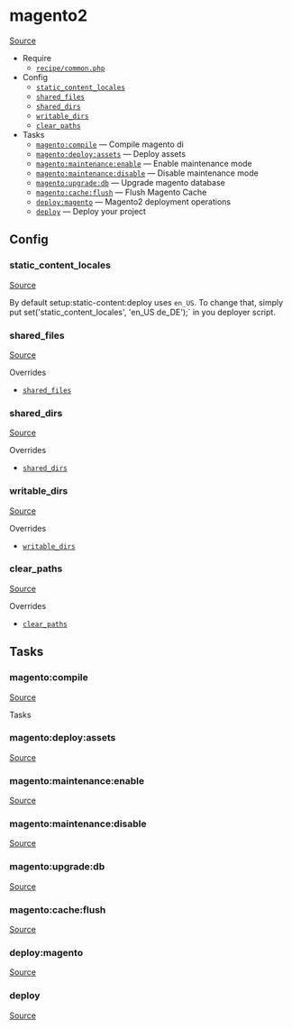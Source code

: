 <!-- DO NOT EDIT THIS FILE! -->
<!-- Instead edit recipe/magento2.php -->
<!-- Then run bin/docgen -->

# magento2

[Source](/recipe/magento2.php)



* Require
  * [`recipe/common.php`](/docs/recipe/common.md)
* Config
  * [`static_content_locales`](#static_content_locales)
  * [`shared_files`](#shared_files)
  * [`shared_dirs`](#shared_dirs)
  * [`writable_dirs`](#writable_dirs)
  * [`clear_paths`](#clear_paths)
* Tasks
  * [`magento:compile`](#magentocompile) — Compile magento di
  * [`magento:deploy:assets`](#magentodeployassets) — Deploy assets
  * [`magento:maintenance:enable`](#magentomaintenanceenable) — Enable maintenance mode
  * [`magento:maintenance:disable`](#magentomaintenancedisable) — Disable maintenance mode
  * [`magento:upgrade:db`](#magentoupgradedb) — Upgrade magento database
  * [`magento:cache:flush`](#magentocacheflush) — Flush Magento Cache
  * [`deploy:magento`](#deploymagento) — Magento2 deployment operations
  * [`deploy`](#deploy) — Deploy your project

## Config
### static_content_locales
[Source](/recipe/magento2.php#L11)

By default setup:static-content:deploy uses `en_US`. 
To change that, simply put set('static_content_locales', 'en_US de_DE');` 
in you deployer script.

### shared_files
[Source](/recipe/magento2.php#L13)

Overrides
* [`shared_files`](/docs/recipe/common.md#shared_files)



### shared_dirs
[Source](/recipe/magento2.php#L17)

Overrides
* [`shared_dirs`](/docs/recipe/common.md#shared_dirs)



### writable_dirs
[Source](/recipe/magento2.php#L31)

Overrides
* [`writable_dirs`](/docs/recipe/common.md#writable_dirs)



### clear_paths
[Source](/recipe/magento2.php#L37)

Overrides
* [`clear_paths`](/docs/recipe/common.md#clear_paths)




## Tasks
### magento:compile
[Source](/recipe/magento2.php#L48)

Tasks

### magento:deploy:assets
[Source](/recipe/magento2.php#L54)



### magento:maintenance:enable
[Source](/recipe/magento2.php#L59)



### magento:maintenance:disable
[Source](/recipe/magento2.php#L64)



### magento:upgrade:db
[Source](/recipe/magento2.php#L69)



### magento:cache:flush
[Source](/recipe/magento2.php#L74)



### deploy:magento
[Source](/recipe/magento2.php#L79)



### deploy
[Source](/recipe/magento2.php#L89)



